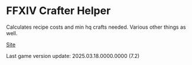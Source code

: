 # FFXIV Crafter Helper

Calculates recipe costs and min hq crafts needed. Various other things as well.

[Site](https://roomofr.github.io/ffxiv-crafter/)

Last game version update: 2025.03.18.0000.0000 (7.2)